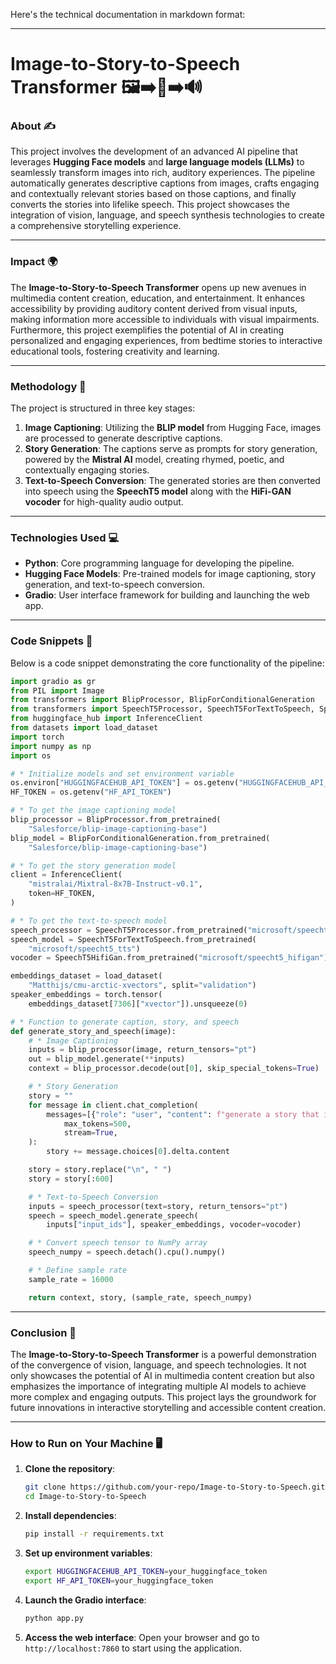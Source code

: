 Here's the technical documentation in markdown format:

---

# **Image-to-Story-to-Speech Transformer** 🖼️➡️📝➡️🔊

### **About** ✍️  
This project involves the development of an advanced AI pipeline that leverages **Hugging Face models** and **large language models (LLMs)** to seamlessly transform images into rich, auditory experiences. The pipeline automatically generates descriptive captions from images, crafts engaging and contextually relevant stories based on those captions, and finally converts the stories into lifelike speech. This project showcases the integration of vision, language, and speech synthesis technologies to create a comprehensive storytelling experience.

---

### **Impact** 🌍  
The **Image-to-Story-to-Speech Transformer** opens up new avenues in multimedia content creation, education, and entertainment. It enhances accessibility by providing auditory content derived from visual inputs, making information more accessible to individuals with visual impairments. Furthermore, this project exemplifies the potential of AI in creating personalized and engaging experiences, from bedtime stories to interactive educational tools, fostering creativity and learning.

---

### **Methodology** 🔬  
The project is structured in three key stages:

1. **Image Captioning**: Utilizing the **BLIP model** from Hugging Face, images are processed to generate descriptive captions.
2. **Story Generation**: The captions serve as prompts for story generation, powered by the **Mistral AI** model, creating rhymed, poetic, and contextually engaging stories.
3. **Text-to-Speech Conversion**: The generated stories are then converted into speech using the **SpeechT5 model** along with the **HiFi-GAN vocoder** for high-quality audio output.

---

### **Technologies Used** 💻  
- **Python**: Core programming language for developing the pipeline.
- **Hugging Face Models**: Pre-trained models for image captioning, story generation, and text-to-speech conversion.
- **Gradio**: User interface framework for building and launching the web app.

---

### **Code Snippets** 💾  
Below is a code snippet demonstrating the core functionality of the pipeline:

```python
import gradio as gr
from PIL import Image
from transformers import BlipProcessor, BlipForConditionalGeneration
from transformers import SpeechT5Processor, SpeechT5ForTextToSpeech, SpeechT5HifiGan
from huggingface_hub import InferenceClient
from datasets import load_dataset
import torch
import numpy as np
import os

# * Initialize models and set environment variable
os.environ["HUGGINGFACEHUB_API_TOKEN"] = os.getenv("HUGGINGFACEHUB_API_TOKEN")
HF_TOKEN = os.getenv("HF_API_TOKEN")

# * To get the image captioning model
blip_processor = BlipProcessor.from_pretrained(
    "Salesforce/blip-image-captioning-base")
blip_model = BlipForConditionalGeneration.from_pretrained(
    "Salesforce/blip-image-captioning-base")

# * To get the story generation model
client = InferenceClient(
    "mistralai/Mixtral-8x7B-Instruct-v0.1",
    token=HF_TOKEN,
)

# * To get the text-to-speech model
speech_processor = SpeechT5Processor.from_pretrained("microsoft/speecht5_tts")
speech_model = SpeechT5ForTextToSpeech.from_pretrained(
    "microsoft/speecht5_tts")
vocoder = SpeechT5HifiGan.from_pretrained("microsoft/speecht5_hifigan")

embeddings_dataset = load_dataset(
    "Matthijs/cmu-arctic-xvectors", split="validation")
speaker_embeddings = torch.tensor(
    embeddings_dataset[7306]["xvector"]).unsqueeze(0)

# * Function to generate caption, story, and speech
def generate_story_and_speech(image):
    # * Image Captioning
    inputs = blip_processor(image, return_tensors="pt")
    out = blip_model.generate(**inputs)
    context = blip_processor.decode(out[0], skip_special_tokens=True)

    # * Story Generation
    story = ""
    for message in client.chat_completion(
        messages=[{"role": "user", "content": f"generate a story that is at most 500 Characters long; the story should be about the image above; the story should rhyme and be in a poetic form; the story should be in English; the story should be unique and creative; the story should be interesting and engaging; Act like you are a storyteller and you are telling a story about this scenario. scenario: {context} Story:"}],
            max_tokens=500,
            stream=True,
    ):
        story += message.choices[0].delta.content

    story = story.replace("\n", " ")
    story = story[:600]

    # * Text-to-Speech Conversion
    inputs = speech_processor(text=story, return_tensors="pt")
    speech = speech_model.generate_speech(
        inputs["input_ids"], speaker_embeddings, vocoder=vocoder)

    # * Convert speech tensor to NumPy array
    speech_numpy = speech.detach().cpu().numpy()

    # * Define sample rate
    sample_rate = 16000

    return context, story, (sample_rate, speech_numpy)
```

---

### **Conclusion** 🎯  
The **Image-to-Story-to-Speech Transformer** is a powerful demonstration of the convergence of vision, language, and speech technologies. It not only showcases the potential of AI in multimedia content creation but also emphasizes the importance of integrating multiple AI models to achieve more complex and engaging outputs. This project lays the groundwork for future innovations in interactive storytelling and accessible content creation.

---

### **How to Run on Your Machine** 🖥️  
1. **Clone the repository**:
   ```bash
   git clone https://github.com/your-repo/Image-to-Story-to-Speech.git
   cd Image-to-Story-to-Speech
   ```

2. **Install dependencies**:
   ```bash
   pip install -r requirements.txt
   ```

3. **Set up environment variables**:
   ```bash
   export HUGGINGFACEHUB_API_TOKEN=your_huggingface_token
   export HF_API_TOKEN=your_huggingface_token
   ```

4. **Launch the Gradio interface**:
   ```bash
   python app.py
   ```

5. **Access the web interface**:
   Open your browser and go to `http://localhost:7860` to start using the application.
